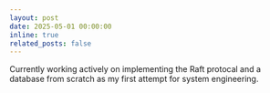 ```yaml
---
layout: post
date: 2025-05-01 00:00:00
inline: true
related_posts: false
---
```


Currently working actively on implementing the Raft protocal and a database from scratch as my first attempt for system engineering.

